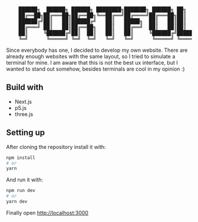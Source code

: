 <pre>
    ██████╗  ██████╗ ██████╗ ████████╗███████╗ ██████╗ ██╗     ██╗ ██████╗ 
    ██╔══██╗██╔═══██╗██╔══██╗╚══██╔══╝██╔════╝██╔═══██╗██║     ██║██╔═══██╗
    ██████╔╝██║   ██║██████╔╝   ██║   █████╗  ██║   ██║██║     ██║██║   ██║
    ██╔═══╝ ██║   ██║██╔══██╗   ██║   ██╔══╝  ██║   ██║██║     ██║██║   ██║
    ██║     ╚██████╔╝██║  ██║   ██║   ██║     ╚██████╔╝███████╗██║╚██████╔╝
    ╚═╝      ╚═════╝ ╚═╝  ╚═╝   ╚═╝   ╚═╝      ╚═════╝ ╚══════╝╚═╝ ╚═════╝ 
</pre>
Since everybody has one, I decided to develop my own website. There are already enough websites with the same layout, so I tried to simulate a terminal for mine. I am aware that this is not the best ux interface, but I wanted to stand out somehow, besides terminals are cool in my opinion :)

## Build with
- Next.js
- p5.js
- three.js
## Setting up

After cloning the repository install it with:
```bash
npm install
# or
yarn
```

And run it with:
```bash
npm run dev
# or
yarn dev
```

Finally open [http://localhost:3000](http://localhost:3000)